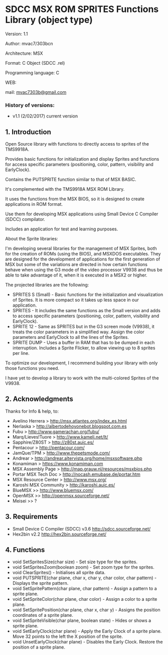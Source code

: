 # SDCC MSX ROM SPRITES Functions Library (object type)

Version: 1.1

Author: mvac7/303bcn

Architecture: MSX

Format: C Object (SDCC .rel)

Programming language: C

WEB:
 
mail: mvac7303b@gmail.com




### History of versions:
- v1.1 (2/02/2017) current version


## 1. Introduction

Open Source library with functions to directly access to sprites of the TMS9918A.

Provides basic functions for initialization and display Sprites and functions for access specific parameters (positioning, color, pattern, visibility and EarlyClock).

Contains the PUTSPRITE function similar to that of MSX BASIC.

It's complemented with the TMS9918A MSX ROM Library.

It uses the functions from the MSX BIOS, so it is designed to create applications in ROM format.
  
Use them for developing MSX applications using Small Device C Compiler (SDCC) compilator.

Includes an application for test and learning purposes.


About the Sprite libraries:

I'm developing several libraries for the management of MSX Sprites, both for the creation of ROMs (using the BIOS), and MSXDOS executables. 
They are designed for the development of applications for the first generation of MSX but some of the variations are directed in how certain functions behave when using the G3 mode of the video processor V9938 and thus be able to take advantage of it, when it is executed in a MSX2 or higher.

The projected libraries are the following:
- SPRITES S (Small) - Basic functions for the initialization and visualization of Sprites. It is more compact so it takes up less space in our application.
- SPRITES - It includes the same functions as the Small version and adds to access specific parameters (positioning, color, pattern, visibility and EarlyClock).
- SPRITE 12 - Same as SPRITES but in the G3 screen mode (V9938), it treats the color parameters in a simplified way. Assign the color parameters and EarlyClock to all the lines of the Sprites.
- SPRITE DUMP - Uses a buffer in RAM that has to be dumped in each interruption. Includes a Sprite Flicker, to allow viewing up to 8 sprites per line.

To optimize our development, I recommend building your library with only those functions you need.

I have yet to develop a library to work with the multi-colored Sprites of the V9938.



## 2. Acknowledgments
  
Thanks for Info & help, to:

* Avelino Herrera > http://msx.atlantes.org/index_es.html
* Nerlaska > http://albertodehoyonebot.blogspot.com.es
* Fubu > http://www.gamerachan.org/fubu/
* Marq/Lieves!Tuore > http://www.kameli.net/lt/
* Sapphire/Z80ST > http://z80st.auic.es/
* Pentacour > http://pentacour.com/
* JamQue/TPM > http://www.thepetsmode.com/
* Andrear > http://andrear.altervista.org/home/msxsoftware.php
* Konamiman > https://www.konamiman.com
* MSX Assembly Page > http://map.grauw.nl/resources/msxbios.php
* Portar MSX Tech Doc > http://nocash.emubase.de/portar.htm
* MSX Resource Center > http://www.msx.org/
* Karoshi MSX Community > http://karoshi.auic.es/
* BlueMSX >> http://www.bluemsx.com/
* OpenMSX >> http://openmsx.sourceforge.net/
* Meisei  >> ?



## 3. Requirements

* Small Device C Compiler (SDCC) v3.6 http://sdcc.sourceforge.net/
* Hex2bin v2.2 http://hex2bin.sourceforge.net/ 



## 4. Functions

* void SetSpritesSize(char size) - Set size type for the sprites.
* void SetSpritesZoom(boolean zoom) - Set zoom type for the sprites.
* void ClearSprites() - Initialises all sprite data.
* void PUTSPRITE(char plane, char x, char y, char color, char pattern) - Displays the sprite pattern.
* void SetSpritePattern(char plane, char pattern) - Assign a pattern to a sprite plane.
* void SetSpriteColor(char plane, char color) - Assign a color to a sprite plane.
* void SetSpritePosition(char plane, char x, char y) - Assigns the position coordinates of a sprite plane.
* void SetSpriteVisible(char plane, boolean state) - Hides or shows a sprite plane.
* void SetEarlyClock(char plane) - Apply the Early Clock of a sprite plane. Move 32 points to the left the X position of the sprite.
* void UnsetEarlyClock(char plane) - Disables the Early Clock. Restore the position of a sprite plane.
